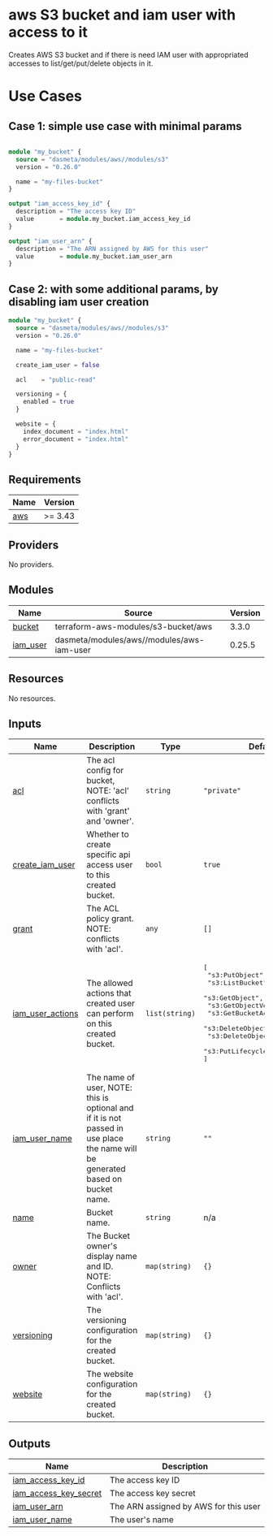 # aws S3 bucket and iam user with access to it 

Creates AWS S3 bucket and if there is need IAM user with appropriated accesses to list/get/put/delete objects in it.

# Use Cases

## Case 1: simple use case with minimal params

```terraform

module "my_bucket" {
  source = "dasmeta/modules/aws//modules/s3"
  version = "0.26.0"

  name = "my-files-bucket"
}

output "iam_access_key_id" {
  description = "The access key ID"
  value       = module.my_bucket.iam_access_key_id
}

output "iam_user_arn" {
  description = "The ARN assigned by AWS for this user"
  value       = module.my_bucket.iam_user_arn
}
```

## Case 2: with some additional params, by disabling iam user creation

```terraform
module "my_bucket" {
  source = "dasmeta/modules/aws//modules/s3"
  version = "0.26.0"

  name = "my-files-bucket"

  create_iam_user = false

  acl    = "public-read"

  versioning = {
    enabled = true
  }

  website = {
    index_document = "index.html"
    error_document = "index.html"
  }
}
```
<!-- BEGIN_TF_DOCS -->
## Requirements

| Name | Version |
|------|---------|
| <a name="requirement_aws"></a> [aws](#requirement\_aws) | >= 3.43 |

## Providers

No providers.

## Modules

| Name | Source | Version |
|------|--------|---------|
| <a name="module_bucket"></a> [bucket](#module\_bucket) | terraform-aws-modules/s3-bucket/aws | 3.3.0 |
| <a name="module_iam_user"></a> [iam\_user](#module\_iam\_user) | dasmeta/modules/aws//modules/aws-iam-user | 0.25.5 |

## Resources

No resources.

## Inputs

| Name | Description | Type | Default | Required |
|------|-------------|------|---------|:--------:|
| <a name="input_acl"></a> [acl](#input\_acl) | The acl config for bucket, NOTE: 'acl' conflicts with 'grant' and 'owner'. | `string` | `"private"` | no |
| <a name="input_create_iam_user"></a> [create\_iam\_user](#input\_create\_iam\_user) | Whether to create specific api access user to this created bucket. | `bool` | `true` | no |
| <a name="input_grant"></a> [grant](#input\_grant) | The ACL policy grant. NOTE: conflicts with 'acl'. | `any` | `[]` | no |
| <a name="input_iam_user_actions"></a> [iam\_user\_actions](#input\_iam\_user\_actions) | The allowed actions that created user can perform on this created bucket. | `list(string)` | <pre>[<br>  "s3:PutObject",<br>  "s3:ListBucket",<br>  "s3:GetObject",<br>  "s3:GetObjectVersion",<br>  "s3:GetBucketAcl",<br>  "s3:DeleteObject",<br>  "s3:DeleteObjectVersion",<br>  "s3:PutLifecycleConfiguration"<br>]</pre> | no |
| <a name="input_iam_user_name"></a> [iam\_user\_name](#input\_iam\_user\_name) | The name of user, NOTE: this is optional and if it is not passed in use place the name will be generated based on bucket name. | `string` | `""` | no |
| <a name="input_name"></a> [name](#input\_name) | Bucket name. | `string` | n/a | yes |
| <a name="input_owner"></a> [owner](#input\_owner) | The Bucket owner's display name and ID. NOTE: Conflicts with 'acl'. | `map(string)` | `{}` | no |
| <a name="input_versioning"></a> [versioning](#input\_versioning) | The versioning configuration for the created bucket. | `map(string)` | `{}` | no |
| <a name="input_website"></a> [website](#input\_website) | The website configuration for the created bucket. | `map(string)` | `{}` | no |

## Outputs

| Name | Description |
|------|-------------|
| <a name="output_iam_access_key_id"></a> [iam\_access\_key\_id](#output\_iam\_access\_key\_id) | The access key ID |
| <a name="output_iam_access_key_secret"></a> [iam\_access\_key\_secret](#output\_iam\_access\_key\_secret) | The access key secret |
| <a name="output_iam_user_arn"></a> [iam\_user\_arn](#output\_iam\_user\_arn) | The ARN assigned by AWS for this user |
| <a name="output_iam_user_name"></a> [iam\_user\_name](#output\_iam\_user\_name) | The user's name |
<!-- END_TF_DOCS -->